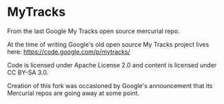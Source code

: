 # MyTracks
From the last Google My Tracks open source mercurial repo.

At the time of writing Google's old open source My Tracks project lives here: 
https://code.google.com/p/mytracks/

Code is licensed under Apache License 2.0 and content is licensed under CC BY-SA 3.0.

Creation of this fork was occasioned by Google's announcement that its Mercurial repos are going away at some point.
